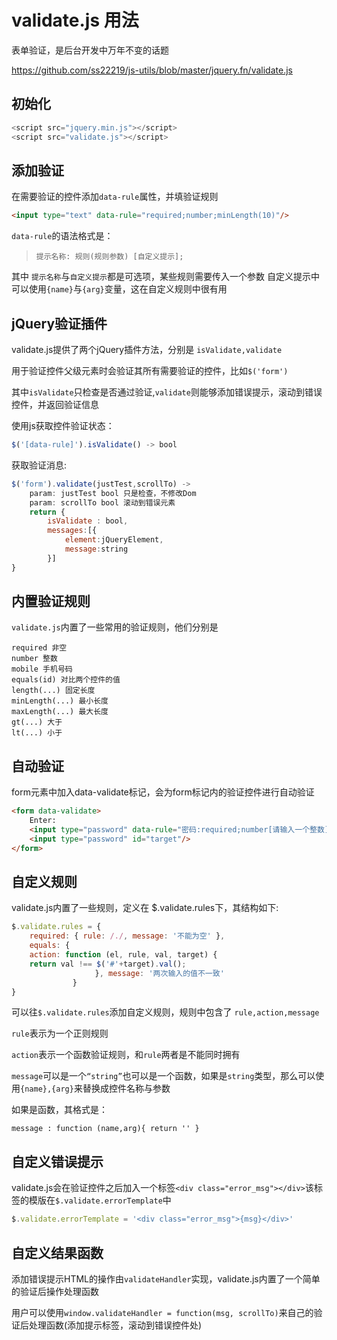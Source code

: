# validate.js 用法

表单验证，是后台开发中万年不变的话题

https://github.com/ss22219/js-utils/blob/master/jquery.fn/validate.js

## 初始化
```js
<script src="jquery.min.js"></script>
<script src="validate.js"></script>
```
## 添加验证
在需要验证的控件添加`data-rule`属性，并填验证规则
```html
<input type="text" data-rule="required;number;minLength(10)"/>
```
`data-rule`的语法格式是：
>```提示名称: 规则(规则参数) [自定义提示];```

其中 `提示名称`与`自定义提示`都是可选项，某些规则需要传入一个参数
自定义提示中可以使用`{name}`与`{arg}`变量，这在自定义规则中很有用

## jQuery验证插件
validate.js提供了两个jQuery插件方法，分别是 `isValidate,validate`

用于验证控件父级元素时会验证其所有需要验证的控件，比如`$('form')`

其中`isValidate`只检查是否通过验证,`validate`则能够添加错误提示，滚动到错误控件，并返回验证信息

使用js获取控件验证状态：
```js
$('[data-rule]').isValidate() -> bool
```
获取验证消息:

```js
$('form').validate(justTest,scrollTo) -> 
    param: justTest bool 只是检查，不修改Dom
    param: scrollTo bool 滚动到错误元素
    return {
        isValidate : bool,
        messages:[{
            element:jQueryElement,
            message:string
        }]
}
```

## 内置验证规则
`validate.js`内置了一些常用的验证规则，他们分别是
```
required 非空
number 整数
mobile 手机号码
equals(id) 对比两个控件的值
length(...) 固定长度
minLength(...) 最小长度
maxLength(...) 最大长度
gt(...) 大于
lt(...) 小于
```

## 自动验证

form元素中加入data-validate标记，会为form标记内的验证控件进行自动验证
```html
<form data-validate>
    Enter:
    <input type="password" data-rule="密码:required;number[请输入一个整数];equals(target)"/>
    <input type="password" id="target"/>
</form>
```

## 自定义规则
validate.js内置了一些规则，定义在 $.validate.rules下，其结构如下:

``` js
$.validate.rules = {
    required: { rule: /./, message: '不能为空' },
    equals: {
    action: function (el, rule, val, target) {
    return val !== $('#'+target).val();
            　　　　}, message: '两次输入的值不一致'
       　　　　}
}
```
可以往`$.validate.rules`添加自定义规则，规则中包含了 `rule,action,message`

`rule`表示为一个正则规则

`action`表示一个函数验证规则，和`rule`两者是不能同时拥有

`message`可以是一个`“string”`也可以是一个函数，如果是`string`类型，那么可以使用`{name},{arg}`来替换成控件名称与参数

如果是函数，其格式是：
```
message : function (name,arg){ return '' }
```

## 自定义错误提示
validate.js会在验证控件之后加入一个标签`<div class="error_msg"></div>`该标签的模版在`$.validate.errorTemplate`中

```js
$.validate.errorTemplate = '<div class="error_msg">{msg}</div>'
```
## 自定义结果函数
添加错误提示HTML的操作由`validateHandler`实现，validate.js内置了一个简单的验证后操作处理函数

用户可以使用`window.validateHandler = function(msg, scrollTo)`来自己的验证后处理函数(添加提示标签，滚动到错误控件处)




